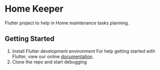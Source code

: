 # Home Keeper

Flutter project to help in Home maintenance tasks planning.

## Getting Started

1. Install Flutter development environment
For help getting started with Flutter, view our online
[documentation](https://flutter.io/).
2. Clone the repo and start debugging 
